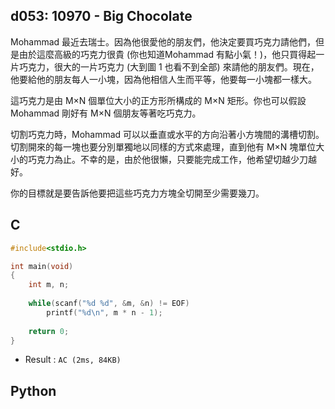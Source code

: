 ## d053: 10970 - Big Chocolate
Mohammad 最近去瑞士。因為他很愛他的朋友們，他決定要買巧克力請他們，但是由於這麼高級的巧克力很貴 (你也知道Mohammad 有點小氣！)，他只買得起一片巧克力，很大的一片巧克力 (大到圖 1 也看不到全部) 來請他的朋友們。現在，他要給他的朋友每人一小塊，因為他相信人生而平等，他要每一小塊都一樣大。

這巧克力是由 M×N 個單位大小的正方形所構成的 M×N 矩形。你也可以假設 Mohammad 剛好有 M×N 個朋友等著吃巧克力。

切割巧克力時，Mohammad 可以以垂直或水平的方向沿著小方塊間的溝槽切割。切割開來的每一塊也要分別單獨地以同樣的方式來處理，直到他有 M×N 塊單位大小的巧克力為止。不幸的是，由於他很懶，只要能完成工作，他希望切越少刀越好。

你的目標就是要告訴他要把這些巧克力方塊全切開至少需要幾刀。 

## C
```C
#include<stdio.h>

int main(void)
{
	int m, n;
	
	while(scanf("%d %d", &m, &n) != EOF)
		printf("%d\n", m * n - 1);
		
	return 0;
}
```
 * Result : `AC (2ms, 84KB)`

## Python
